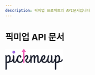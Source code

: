 ```yaml
---
description: 픽미업 프로젝트의 API문서입니다
---
```


# 픽미업 API 문서

![pickmeup logo](.gitbook/assets/logo-2x.png)

